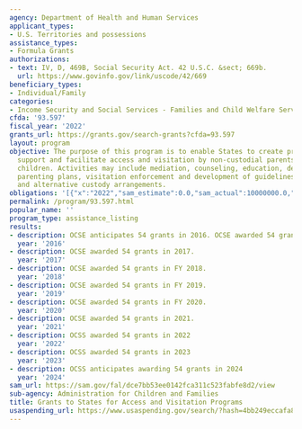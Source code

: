```yaml
---
agency: Department of Health and Human Services
applicant_types:
- U.S. Territories and possessions
assistance_types:
- Formula Grants
authorizations:
- text: IV, D, 469B, Social Security Act. 42 U.S.C. &sect; 669b.
  url: https://www.govinfo.gov/link/uscode/42/669
beneficiary_types:
- Individual/Family
categories:
- Income Security and Social Services - Families and Child Welfare Services
cfda: '93.597'
fiscal_year: '2022'
grants_url: https://grants.gov/search-grants?cfda=93.597
layout: program
objective: The purpose of this program is to enable States to create programs which
  support and facilitate access and visitation by non-custodial parents with their
  children. Activities may include mediation, counseling, education, development of
  parenting plans, visitation enforcement and development of guidelines for visitation
  and alternative custody arrangements.
obligations: '[{"x":"2022","sam_estimate":0.0,"sam_actual":10000000.0,"usa_spending_actual":8522776.01},{"x":"2023","sam_estimate":10000000.0,"sam_actual":0.0,"usa_spending_actual":1902662.07},{"x":"2024","sam_estimate":10000000.0,"sam_actual":0.0,"usa_spending_actual":8873574.14}]'
permalink: /program/93.597.html
popular_name: ''
program_type: assistance_listing
results:
- description: OCSE anticipates 54 grants in 2016. OCSE awarded 54 grants in FY 2016.
  year: '2016'
- description: OCSE awarded 54 grants in 2017.
  year: '2017'
- description: OCSE awarded 54 grants in FY 2018.
  year: '2018'
- description: OCSE awarded 54 grants in FY 2019.
  year: '2019'
- description: OCSE awarded 54 grants in FY 2020.
  year: '2020'
- description: OCSE awarded 54 grants in 2021.
  year: '2021'
- description: OCSS awarded 54 grants in 2022
  year: '2022'
- description: OCSS awarded 54 grants in 2023
  year: '2023'
- description: OCSS anticipates awarding 54 grants in 2024
  year: '2024'
sam_url: https://sam.gov/fal/dce7bb53ee0142fca311c523fabfe8d2/view
sub-agency: Administration for Children and Families
title: Grants to States for Access and Visitation Programs
usaspending_url: https://www.usaspending.gov/search/?hash=4bb249eccafa848d24c22f7d40f24df9
---
```

